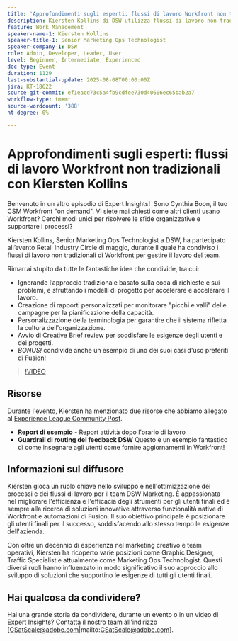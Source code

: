 ```yaml
---
title: 'Approfondimenti sugli esperti: flussi di lavoro Workfront non tradizionali con Kiersten Kollins'
description: Kiersten Kollins di DSW utilizza flussi di lavoro non tradizionali di Adobe Workfront, rapporti personalizzati e automazioni Fusion per ottimizzare le operazioni di marketing e aumentare l’efficienza del team.
feature: Work Management
speaker-name-1: Kiersten Kollins
speaker-title-1: Senior Marketing Ops Technologist
speaker-company-1: DSW
role: Admin, Developer, Leader, User
level: Beginner, Intermediate, Experienced
doc-type: Event
duration: 1129
last-substantial-update: 2025-08-08T00:00:00Z
jira: KT-18622
source-git-commit: ef1eacd73c5a4fb9cdfee730d40606ec65bab2a7
workflow-type: tm+mt
source-wordcount: '388'
ht-degree: 0%

---
```



# Approfondimenti sugli esperti: flussi di lavoro Workfront non tradizionali con Kiersten Kollins

Benvenuto in un altro episodio di Expert Insights!  Sono Cynthia Boon, il tuo CSM Workfront &quot;on demand&quot;. Vi siete mai chiesti come altri clienti usano Workfront? Cerchi modi unici per risolvere le sfide organizzative e supportare i processi?  

Kiersten Kollins, Senior Marketing Ops Technologist a DSW, ha partecipato all’evento Retail Industry Circle di maggio, durante il quale ha condiviso i flussi di lavoro non tradizionali di Workfront per gestire il lavoro del team.  

Rimarrai stupito da tutte le fantastiche idee che condivide, tra cui: 

* Ignorando l’approccio tradizionale basato sulla coda di richieste e sui problemi, e sfruttando i modelli di progetto per accelerare e accelerare il lavoro. 
* Creazione di rapporti personalizzati per monitorare &quot;picchi e valli&quot; delle campagne per la pianificazione della capacità. 
* Personalizzazione della terminologia per garantire che il sistema rifletta la cultura dell&#39;organizzazione. 
* Avvio di Creative Brief review per soddisfare le esigenze degli utenti e dei progetti. 
* *BONUS!* condivide anche un esempio di uno dei suoi casi d&#39;uso preferiti di Fusion!

>[!VIDEO](https://video.tv.adobe.com/v/3469947/?learn=on&enablevpops&captions=ita)

## Risorse

Durante l&#39;evento, Kiersten ha menzionato due risorse che abbiamo allegato al [Experience League Community Post](https://experienceleaguecommunities.adobe.com/t5/workfront-discussions/video-august-2024-workfront-expert-insights-non-traditional/td-p/694315).
* **Report di esempio** - Report attività dopo l&#39;orario di lavoro 
* **Guardrail di routing del feedback DSW** Questo è un esempio fantastico di come insegnare agli utenti come fornire aggiornamenti in Workfront! 

## Informazioni sul diffusore 

Kiersten gioca un ruolo chiave nello sviluppo e nell&#39;ottimizzazione dei processi e dei flussi di lavoro per il team DSW Marketing. È appassionata nel migliorare l&#39;efficienza e l&#39;efficacia degli strumenti per gli utenti finali ed è sempre alla ricerca di soluzioni innovative attraverso funzionalità native di Workfront e automazioni di Fusion. Il suo obiettivo principale è posizionare gli utenti finali per il successo, soddisfacendo allo stesso tempo le esigenze dell&#39;azienda.   

Con oltre un decennio di esperienza nel marketing creativo e team operativi, Kiersten ha ricoperto varie posizioni come Graphic Designer, Traffic Specialist e attualmente come Marketing Ops Technologist. Questi diversi ruoli hanno influenzato in modo significativo il suo approccio allo sviluppo di soluzioni che supportino le esigenze di tutti gli utenti finali. 

## Hai qualcosa da condividere?

Hai una grande storia da condividere, durante un evento o in un video di Expert Insights? Contatta il nostro team all&#39;indirizzo [CSatScale@adobe.com|mailto:CSatScale@adobe.com].


